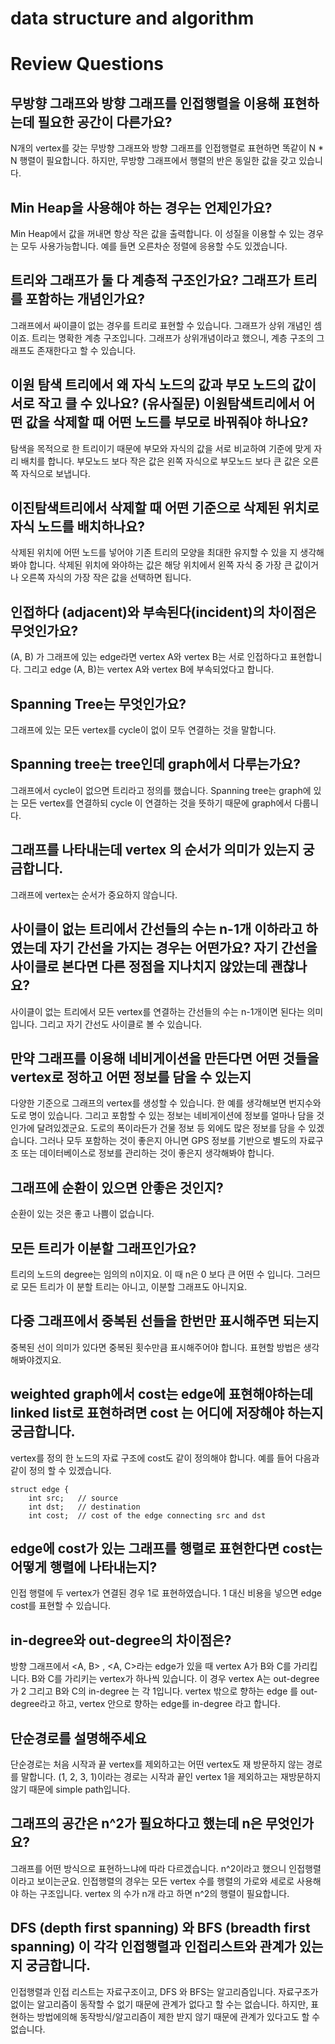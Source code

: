 # data structure and algorithm



# Review Questions


## 무방향 그래프와 방향 그래프를 인접행렬을 이용해 표현하는데 필요한 공간이 다른가요?

N개의 vertex를 갖는 무방향 그래프와 방향 그래프를 인접행렬로 표현하면 똑같이 N * N 행렬이 필요합니다. 하지만, 무방향 그래프에서 행렬의 반은 동일한 값을 갖고 있습니다.

## Min Heap을 사용해야 하는 경우는 언제인가요?

Min Heap에서 값을 꺼내면 항상 작은 값을 출력합니다. 이 성질을 이용할 수 있는 경우는 모두 사용가능합니다. 예를 들면 오른차순 정렬에 응용할 수도 있겠습니다.

## 트리와 그래프가 둘 다 계층적 구조인가요? 그래프가 트리를 포함하는 개념인가요?

그래프에서 싸이클이 없는 경우를 트리로 표현할 수 있습니다. 그래프가 상위 개념인 셈이죠. 트리는 명확한 계층 구조입니다. 그래프가 상위개념이라고 했으니, 계층 구조의 그래프도 존재한다고 할 수 있습니다.

## 이원 탐색 트리에서 왜 자식 노드의 값과 부모 노드의 값이 서로 작고 클 수 있나요?  (유사질문) 이원탐색트리에서 어떤 값을 삭제할 때 어떤 노드를 부모로 바꿔줘야 하나요?

탐색을 목적으로 한 트리이기 때문에 부모와 자식의 값을 서로 비교하여 기준에 맞게 자리 배치를 합니다. 부모노드 보다 작은 값은 왼쪽 자식으로 부모노드 보다 큰 값은 오른쪽 자식으로 보냅니다.

## 이진탐색트리에서 삭제할 때 어떤 기준으로 삭제된 위치로 자식 노드를 배치하나요?

삭제된 위치에 어떤 노드를 넣어야 기존 트리의 모양을 최대한 유지할 수 있을 지 생각해봐야 합니다. 삭제된 위치에 와야하는 값은 해당 위치에서 왼쪽 자식 중 가장 큰 값이거나 오른쪽 자식의 가장 작은 값을 선택하면 됩니다. 

## 인접하다 (adjacent)와 부속된다(incident)의 차이점은 무엇인가요?

(A, B) 가 그래프에 있는 edge라면 vertex A와 vertex B는 서로 인접하다고 표현합니다. 그리고 edge (A, B)는 vertex A와 vertex B에 부속되었다고 합니다.

## Spanning Tree는 무엇인가요?

그래프에 있는 모든 vertex를 cycle이 없이 모두 연결하는 것을 말합니다. 

## Spanning tree는 tree인데 graph에서 다루는가요?

그래프에서 cycle이 없으면 트리라고 정의를 했습니다. Spanning tree는 graph에 있는 모든 vertex를 연결하되 cycle 이 연결하는 것을 뜻하기 때문에 graph에서 다룹니다.

## 그래프를 나타내는데 vertex 의 순서가 의미가 있는지 궁금합니다.

그래프에 vertex는 순서가 중요하지 않습니다. 

## 사이클이 없는 트리에서 간선들의 수는 n-1개 이하라고 하였는데 자기 간선을 가지는 경우는 어떤가요? 자기 간선을 사이클로 본다면 다른 정점을 지나치지 않았는데 괜찮나요?

사이클이 없는 트리에서 모든 vertex를 연결하는 간선들의 수는 n-1개이면 된다는 의미입니다. 그리고 자기 간선도 사이클로 볼 수 있습니다.  

## 만약 그래프를 이용해 네비게이션을 만든다면 어떤 것들을 vertex로 정하고 어떤 정보를 담을 수 있는지

다양한 기준으로 그래프의 vertex를 생성할 수 있습니다. 한 예를 생각해보면 번지수와 도로 명이 있습니다. 그리고 포함할 수 있는 정보는 네비게이션에 정보를 얼마나 담을 것인가에 달려있겠군요. 도로의 폭이라든가 건물 정보 등 외에도 많은 정보를 담을 수 있겠습니다. 그러나 모두 포함하는 것이 좋은지 아니면 GPS 정보를 기반으로 별도의 자료구조 또는 데이터베이스로 정보를 관리하는 것이 좋은지 생각해봐야 합니다.

## 그래프에 순환이 있으면 안좋은 것인지?

순환이 있는 것은 좋고 나쁨이 없습니다. 


## 모든 트리가 이분할 그래프인가요?

트리의 노드의 degree는 임의의 n이지요. 이 때 n은 0 보다 큰 어떤 수 입니다. 그러므로 모든 트리가 이 분할 트리는 아니고, 이분할 그래프도 아니지요.  

## 다중 그래프에서 중복된 선들을 한번만 표시해주면 되는지

중복된 선이 의미가 있다면 중복된 횟수만큼 표시해주어야 합니다. 표현할 방법은 생각해봐야겠지요.

## weighted graph에서 cost는 edge에 표현해야하는데 linked list로 표현하려면 cost 는 어디에 저장해야 하는지 궁금합니다. 

vertex를 정의 한 노드의 자료 구조에 cost도 같이 정의해야 합니다.  예를 들어 다음과 같이 정의 할 수 있겠습니다. 
```
struct edge {
    int src;   // source
    int dst;   // destination
    int cost;  // cost of the edge connecting src and dst
```
## edge에 cost가 있는 그래프를 행렬로 표현한다면 cost는 어떻게 행렬에 나타내는지?

인접 행렬에 두 vertex가 연결된 경우 1로 표현하였습니다. 1 대신 비용을 넣으면 edge cost를 표현할 수 있습니다. 

## in-degree와 out-degree의 차이점은?

방향 그래프에서 <A, B> , <A, C>라는 edge가 있을 때 vertex A가 B와 C를 가리킵니다.  B와  C를 가리키는 vertex가 하나씩 있습니다. 이 경우 vertex A는 out-degree가 2 그리고 B와 C의 in-degree 는 각 1입니다.  vertex 밖으로 향하는 edge 를 out-degree라고 하고, vertex 안으로 향하는 edge를 in-degree 라고 합니다. 

## 단순경로를 설명해주세요

단순경로는 처음 시작과 끝 vertex를 제외하고는 어떤 vertex도 재 방문하지 않는 경로를 말합니다. (1, 2, 3, 1)이라는 경로는 시작과 끝인 vertex 1을 제외하고는 재방문하지 않기 때문에 simple path입니다.

## 그래프의 공간은 n^2가 필요하다고 했는데 n은 무엇인가요?

그래프를 어떤 방식으로 표현하느냐에 따라 다르겠습니다.  n^2이라고 했으니 인접행렬이라고 보이는군요. 인접행렬의 경우는 모든 vertex 수를 행렬의 가로와 세로로 사용해야 하는 구조입니다. vertex 의 수가 n개 라고 하면 n^2의 행렬이 필요합니다.  

## DFS (depth first spanning) 와 BFS (breadth first spanning) 이 각각 인접행렬과 인접리스트와 관계가 있는지 궁금합니다. 

인접행렬과 인접 리스트는 자료구조이고, DFS 와 BFS는 알고리즘입니다. 자료구조가 없이는 알고리즘이 동작할 수 없기 때문에 관계가 없다고 할 수는 없습니다. 하지만, 표현하는 방법에의해 동작방식/알고리즘이 제한 받지 않기 때문에 관계가 있다고도 할 수 없습니다.  







